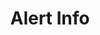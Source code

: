 ---
title: Alert Info
category: Application
paid: false
isActive: true
ltr: {"preview":"function App() {\n    return (\n        <div className=\"mt-12 mx-4 px-4 rounded-md bg-blue-50 md:max-w-2xl md:mx-auto md:px-8\">\n            <div className=\"flex justify-between py-3\">\n                <div className=\"flex\">\n                    <div>\n                        <svg xmlns=\"http://www.w3.org/2000/svg\" className=\"h-6 w-6 text-blue-400\" viewBox=\"0 0 20 20\" fill=\"currentColor\">\n                            <path fillRule=\"evenodd\" d=\"M18 10a8 8 0 11-16 0 8 8 0 0116 0zm-7-4a1 1 0 11-2 0 1 1 0 012 0zM9 9a1 1 0 000 2v3a1 1 0 001 1h1a1 1 0 100-2v-3a1 1 0 00-1-1H9z\" clipRule=\"evenodd\" />\n                        </svg>\n                    </div>\n                    <div className=\"self-center ml-3\">\n                        <span className=\"text-blue-500 font-semibold\">\n                            Info\n                        </span>\n                        <div className=\"text-blue-500\">\n                            <div className=\"mt-1\">\n                                New sales from the last subscribers - 20K USD in revenue.\n                            </div>\n                            <div className=\"mt-2\">\n                                <a \n                                    href=\"javascript:void(0)\" \n                                    className=\"flex items-center text-sm font-medium underline\">\n                                    Details\n                                    <svg xmlns=\"http://www.w3.org/2000/svg\" className=\"h-3.5 w-3.5 ml-1\" viewBox=\"0 0 20 20\" fill=\"currentColor\">\n                                        <path fillRule=\"evenodd\" d=\"M10.293 3.293a1 1 0 011.414 0l6 6a1 1 0 010 1.414l-6 6a1 1 0 01-1.414-1.414L14.586 11H3a1 1 0 110-2h11.586l-4.293-4.293a1 1 0 010-1.414z\" clipRule=\"evenodd\" />\n                                    </svg>\n                                </a>\n                            </div>\n                        </div>\n                    </div>\n                </div>\n                <button className=\"self-start text-blue-500\">\n                    <svg xmlns=\"http://www.w3.org/2000/svg\" className=\"h-5 w-5\" viewBox=\"0 0 20 20\" fill=\"currentColor\">\n                        <path fillRule=\"evenodd\" d=\"M4.293 4.293a1 1 0 011.414 0L10 8.586l4.293-4.293a1 1 0 111.414 1.414L11.414 10l4.293 4.293a1 1 0 01-1.414 1.414L10 11.414l-4.293 4.293a1 1 0 01-1.414-1.414L8.586 10 4.293 5.707a1 1 0 010-1.414z\" clipRule=\"evenodd\" />\n                    </svg>\n                </button>\n            </div>\n        </div>\n    )\n}\n","vue":{"vueTail":[{"code":"<template>\n  <div class=\"mt-12 mx-4 px-4 rounded-md bg-blue-50 md:max-w-2xl md:mx-auto\">\n    <div class=\"flex justify-between py-3\">\n      <div class=\"flex\">\n        <div>\n          <svg xmlns=\"http://www.w3.org/2000/svg\" class=\"h-6 w-6 text-blue-400\" viewBox=\"0 0 20 20\"\n            fill=\"currentColor\">\n            <path fillRule=\"evenodd\"\n              d=\"M18 10a8 8 0 11-16 0 8 8 0 0116 0zm-7-4a1 1 0 11-2 0 1 1 0 012 0zM9 9a1 1 0 000 2v3a1 1 0 001 1h1a1 1 0 100-2v-3a1 1 0 00-1-1H9z\"\n              clipRule=\"evenodd\" />\n          </svg>\n        </div>\n        <div class=\"self-center ml-3\">\n          <span class=\"text-blue-500 font-semibold\">\n            Info\n          </span>\n          <div class=\"text-blue-500\">\n            <div class=\"mt-1\">\n              New sales from the last subscribers - 20K USD in revenue.\n            </div>\n            <div class=\"mt-2\">\n              <a href=\"javascript:void(0)\" class=\"flex items-center text-sm font-medium underline\">\n                Details\n                <svg xmlns=\"http://www.w3.org/2000/svg\" class=\"h-3.5 w-3.5 ml-1\" viewBox=\"0 0 20 20\"\n                  fill=\"currentColor\">\n                  <path fillRule=\"evenodd\"\n                    d=\"M10.293 3.293a1 1 0 011.414 0l6 6a1 1 0 010 1.414l-6 6a1 1 0 01-1.414-1.414L14.586 11H3a1 1 0 110-2h11.586l-4.293-4.293a1 1 0 010-1.414z\"\n                    clipRule=\"evenodd\" />\n                </svg>\n              </a>\n            </div>\n          </div>\n        </div>\n      </div>\n      <button class=\"self-start text-blue-500\">\n        <svg xmlns=\"http://www.w3.org/2000/svg\" class=\"h-5 w-5\" viewBox=\"0 0 20 20\" fill=\"currentColor\">\n          <path fillRule=\"evenodd\"\n            d=\"M4.293 4.293a1 1 0 011.414 0L10 8.586l4.293-4.293a1 1 0 111.414 1.414L11.414 10l4.293 4.293a1 1 0 01-1.414 1.414L10 11.414l-4.293 4.293a1 1 0 01-1.414-1.414L8.586 10 4.293 5.707a1 1 0 010-1.414z\"\n            clipRule=\"evenodd\" />\n        </svg>\n      </button>\n    </div>\n  </div>\n</template>","label":"App.vue"}],"vueCss":[{"code":"<template>\n  <div class=\"alert-info\">\n    <div class=\"alert-container\">\n      <div class=\"alert\">\n        <div class=\"alert-icon\">\n          <svg xmlns=\"http://www.w3.org/2000/svg\" viewBox=\"0 0 20 20\" fill=\"currentColor\">\n            <path fillRule=\"evenodd\"\n              d=\"M18 10a8 8 0 11-16 0 8 8 0 0116 0zm-7-4a1 1 0 11-2 0 1 1 0 012 0zM9 9a1 1 0 000 2v3a1 1 0 001 1h1a1 1 0 100-2v-3a1 1 0 00-1-1H9z\"\n              clipRule=\"evenodd\" />\n          </svg>\n        </div>\n        <div class=\"alert-details\">\n          <span class=\"lable\">\n            Info\n          </span>\n          <div class=\"details-container\">\n            <div class=\"details\">\n              New sales from the last subscribers - 20K USD in revenue.\n            </div>\n            <div class=\"link-container\">\n              <a href=\"javascript:void(0)\" class=\"link\">\n                Details\n                <svg xmlns=\"http://www.w3.org/2000/svg\" viewBox=\"0 0 20 20\" fill=\"currentColor\">\n                  <path fillRule=\"evenodd\"\n                    d=\"M10.293 3.293a1 1 0 011.414 0l6 6a1 1 0 010 1.414l-6 6a1 1 0 01-1.414-1.414L14.586 11H3a1 1 0 110-2h11.586l-4.293-4.293a1 1 0 010-1.414z\"\n                    clipRule=\"evenodd\" />\n                </svg>\n              </a>\n            </div>\n          </div>\n        </div>\n      </div>\n      <button class=\"hide-btn\">\n        <svg xmlns=\"http://www.w3.org/2000/svg\" viewBox=\"0 0 20 20\" fill=\"currentColor\">\n          <path fillRule=\"evenodd\"\n            d=\"M4.293 4.293a1 1 0 011.414 0L10 8.586l4.293-4.293a1 1 0 111.414 1.414L11.414 10l4.293 4.293a1 1 0 01-1.414 1.414L10 11.414l-4.293 4.293a1 1 0 01-1.414-1.414L8.586 10 4.293 5.707a1 1 0 010-1.414z\"\n            clipRule=\"evenodd\" />\n        </svg>\n      </button>\n    </div>\n  </div>\n</template>","label":"App.vue"},{"label":"style.css","code":".alert-info {\n  margin: 3rem 1rem 0px 1rem;\n  padding: 0px 1rem 0px 1rem;\n  border-radius: 0.375rem;\n  background-color: #eff6ff;\n}\n\n@media (min-width: 768px) {\n  .alert-info {\n    max-width: 42rem;\n    margin-left: auto;\n    margin-right: auto;\n  }\n}\n\n.alert-info .alert-container {\n  display: flex;\n  justify-content: space-between;\n  padding: 0.75rem 0px 0.75rem 0px;\n}\n\n.alert-info .alert-container .alert {\n  display: flex;\n}\n\n.alert-info .alert-container .alert .alert-icon svg {\n  width: 1.5rem;\n  height: 1.5rem;\n  color: #60a5fa;\n}\n\n.alert-info .alert-container .alert .alert-details {\n  align-self: center;\n  margin-left: 0.75rem;\n  color: #3b82f6;\n}\n\n.alert-info .alert-container .alert .alert-details .lable {\n  font-weight: 600;\n}\n\n.alert-info .alert-container .alert .alert-details .details-container .details {\n  margin-top: 0.25rem;\n}\n\n.alert-info .alert-container .alert .alert-details .details-container .link-container {\n  margin-top: 0.75rem;\n}\n\n.alert-info .alert-container .alert .alert-details .details-container .link-container .link {\n  display: flex;\n  align-items: center;\n  font-weight: 500;\n  text-decoration: underline;\n  font-size: 0.875rem;\n  line-height: 1.25rem;\n}\n\n.alert-info .alert-container .alert .alert-details .details-container .link-container .link svg {\n  width: 0.875rem;\n  height: 0.875rem;\n  margin-left: 0.25rem;\n}\n\n.alert-info .alert-container .hide-btn {\n  align-self: flex-start;\n  color: #3b82f6;\n}\n\n.alert-info .alert-container .hide-btn svg {\n  width: 1.25rem;\n  height: 1.25rem;\n}"}]},"react":{"jsxTail":[{"code":"export default () => {\n    return (\n        <div className=\"mt-12 mx-4 px-4 rounded-md bg-blue-50 md:max-w-2xl md:mx-auto md:px-8\">\n            <div className=\"flex justify-between py-3\">\n                <div className=\"flex\">\n                    <div>\n                        <svg xmlns=\"http://www.w3.org/2000/svg\" className=\"h-6 w-6 text-blue-400\" viewBox=\"0 0 20 20\" fill=\"currentColor\">\n                            <path fillRule=\"evenodd\" d=\"M18 10a8 8 0 11-16 0 8 8 0 0116 0zm-7-4a1 1 0 11-2 0 1 1 0 012 0zM9 9a1 1 0 000 2v3a1 1 0 001 1h1a1 1 0 100-2v-3a1 1 0 00-1-1H9z\" clipRule=\"evenodd\" />\n                        </svg>\n                    </div>\n                    <div className=\"self-center ml-3\">\n                        <span className=\"text-blue-500 font-semibold\">\n                            Info\n                        </span>\n                        <div className=\"text-blue-500\">\n                            <div className=\"mt-1\">\n                                New sales from the last subscribers - 20K USD in revenue.\n                            </div>\n                            <div className=\"mt-2\">\n                                <a \n                                    href=\"javascript:void(0)\" \n                                    className=\"flex items-center text-sm font-medium underline\">\n                                    Details\n                                    <svg xmlns=\"http://www.w3.org/2000/svg\" className=\"h-3.5 w-3.5 ml-1\" viewBox=\"0 0 20 20\" fill=\"currentColor\">\n                                        <path fillRule=\"evenodd\" d=\"M10.293 3.293a1 1 0 011.414 0l6 6a1 1 0 010 1.414l-6 6a1 1 0 01-1.414-1.414L14.586 11H3a1 1 0 110-2h11.586l-4.293-4.293a1 1 0 010-1.414z\" clipRule=\"evenodd\" />\n                                    </svg>\n                                </a>\n                            </div>\n                        </div>\n                    </div>\n                </div>\n                <button className=\"self-start text-blue-500\">\n                    <svg xmlns=\"http://www.w3.org/2000/svg\" className=\"h-5 w-5\" viewBox=\"0 0 20 20\" fill=\"currentColor\">\n                        <path fillRule=\"evenodd\" d=\"M4.293 4.293a1 1 0 011.414 0L10 8.586l4.293-4.293a1 1 0 111.414 1.414L11.414 10l4.293 4.293a1 1 0 01-1.414 1.414L10 11.414l-4.293 4.293a1 1 0 01-1.414-1.414L8.586 10 4.293 5.707a1 1 0 010-1.414z\" clipRule=\"evenodd\" />\n                    </svg>\n                </button>\n            </div>\n        </div>\n    )\n}","label":"App.jsx"}],"jsxCss":[{"label":"App.jsx","code":"export default () => {\n    return (\n        <div className=\"alert-info\">\n            <div className=\"alert-container\">\n                <div className=\"alert\">\n                    <div className=\"alert-icon\">\n                        <svg xmlns=\"http://www.w3.org/2000/svg\" viewBox=\"0 0 20 20\" fill=\"currentColor\">\n                            <path fillRule=\"evenodd\" d=\"M18 10a8 8 0 11-16 0 8 8 0 0116 0zm-7-4a1 1 0 11-2 0 1 1 0 012 0zM9 9a1 1 0 000 2v3a1 1 0 001 1h1a1 1 0 100-2v-3a1 1 0 00-1-1H9z\" clipRule=\"evenodd\" />\n                        </svg>\n                    </div>\n                    <div className=\"alert-details\">\n                        <span className=\"lable\">\n                            Info\n                        </span>\n                        <div className=\"details-container\">\n                            <div className=\"details\">\n                                New sales from the last subscribers - 20K USD in revenue.\n                            </div>\n                            <div className=\"link-container\">\n                                <a \n                                    href=\"javascript:void(0)\" \n                                    className=\"link\"\n                                >\n                                    Details\n                                    <svg xmlns=\"http://www.w3.org/2000/svg\" viewBox=\"0 0 20 20\" fill=\"currentColor\">\n                                        <path fillRule=\"evenodd\" d=\"M10.293 3.293a1 1 0 011.414 0l6 6a1 1 0 010 1.414l-6 6a1 1 0 01-1.414-1.414L14.586 11H3a1 1 0 110-2h11.586l-4.293-4.293a1 1 0 010-1.414z\" clipRule=\"evenodd\" />\n                                    </svg>\n                                </a>\n                            </div>\n                        </div>\n                    </div>\n                </div>\n                <button className=\"hide-btn\">\n                    <svg xmlns=\"http://www.w3.org/2000/svg\" viewBox=\"0 0 20 20\" fill=\"currentColor\">\n                        <path fillRule=\"evenodd\" d=\"M4.293 4.293a1 1 0 011.414 0L10 8.586l4.293-4.293a1 1 0 111.414 1.414L11.414 10l4.293 4.293a1 1 0 01-1.414 1.414L10 11.414l-4.293 4.293a1 1 0 01-1.414-1.414L8.586 10 4.293 5.707a1 1 0 010-1.414z\" clipRule=\"evenodd\" />\n                    </svg>\n                </button>\n            </div>\n        </div>\n    )\n}\n"},{"code":".alert-info {\n  margin: 3rem 1rem 0px 1rem;\n  padding: 0px 1rem 0px 1rem;\n  border-radius: 0.375rem;\n  background-color: #eff6ff;\n}\n@media (min-width: 768px) {\n  .alert-info {\n    max-width: 42rem;\n    margin-left: auto;\n    margin-right: auto;\n  }\n}\n.alert-info .alert-container {\n  display: flex;\n  justify-content: space-between;\n  padding: 0.75rem 0px 0.75rem 0px;\n}\n.alert-info .alert-container .alert {\n  display: flex;\n}\n.alert-info .alert-container .alert .alert-icon svg {\n  width: 1.5rem;\n  height: 1.5rem;\n  color: #60a5fa;\n}\n.alert-info .alert-container .alert .alert-details {\n  align-self: center;\n  margin-left: 0.75rem;\n  color: #3b82f6;\n}\n.alert-info .alert-container .alert .alert-details .lable {\n  font-weight: 600;\n}\n.alert-info .alert-container .alert .alert-details .details-container .details {\n  margin-top: 0.25rem;\n}\n.alert-info .alert-container .alert .alert-details .details-container .link-container {\n  margin-top: 0.75rem;\n}\n.alert-info .alert-container .alert .alert-details .details-container .link-container .link {\n  display: flex;\n  align-items: center;\n  font-weight: 500;\n  text-decoration: underline;\n  font-size: 0.875rem;\n  line-height: 1.25rem;\n}\n.alert-info .alert-container .alert .alert-details .details-container .link-container .link svg {\n  width: 0.875rem;\n  height: 0.875rem;\n  margin-left: 0.25rem;\n}\n.alert-info .alert-container .hide-btn {\n  align-self: flex-start;\n  color: #3b82f6;\n}\n.alert-info .alert-container .hide-btn svg {\n  width: 1.25rem;\n  height: 1.25rem;\n}\n","label":"style.css"}]}}
rtl: {"preview":"function App() {\n    return (\n        <div className=\"mt-12 mx-4 px-4 rounded-md bg-blue-50 md:max-w-2xl md:mx-auto md:px-8\">\n            <div className=\"flex justify-between py-3\">\n                <div className=\"flex\">\n                    <div>\n                        <svg xmlns=\"http://www.w3.org/2000/svg\" className=\"h-6 w-6 text-blue-400\" viewBox=\"0 0 20 20\" fill=\"currentColor\">\n                            <path fillRule=\"evenodd\" d=\"M18 10a8 8 0 11-16 0 8 8 0 0116 0zm-7-4a1 1 0 11-2 0 1 1 0 012 0zM9 9a1 1 0 000 2v3a1 1 0 001 1h1a1 1 0 100-2v-3a1 1 0 00-1-1H9z\" clipRule=\"evenodd\" />\n                        </svg>\n                    </div>\n                    <div className=\"self-center mr-3\">\n                        <span className=\"text-blue-500 font-semibold\">\n                            معلومات\n                        </span>\n                        <div className=\"text-blue-500\">\n                            <div className=\"mt-1\">\n                                مبيعات جديدة من المشتركين السابقين - 20000$ في الإيرادات.\n                            </div>\n                            <div className=\"mt-2\">\n                                <a \n                                    href=\"javascript:void(0)\" \n                                    className=\"flex items-center text-sm font-medium underline\">\n                                    تفاصيل\n                                    <svg xmlns=\"http://www.w3.org/2000/svg\" class=\"h-3.5 w-3.5 mr-1\" viewBox=\"0 0 20 20\" fill=\"currentColor\">\n                                        <path fill-rule=\"evenodd\" d=\"M9.707 16.707a1 1 0 01-1.414 0l-6-6a1 1 0 010-1.414l6-6a1 1 0 011.414 1.414L5.414 9H17a1 1 0 110 2H5.414l4.293 4.293a1 1 0 010 1.414z\" clip-rule=\"evenodd\" />\n                                    </svg>\n                                </a>\n                            </div>\n                        </div>\n                    </div>\n                </div>\n                <button className=\"self-start text-blue-500\">\n                    <svg xmlns=\"http://www.w3.org/2000/svg\" className=\"h-5 w-5\" viewBox=\"0 0 20 20\" fill=\"currentColor\">\n                        <path fillRule=\"evenodd\" d=\"M4.293 4.293a1 1 0 011.414 0L10 8.586l4.293-4.293a1 1 0 111.414 1.414L11.414 10l4.293 4.293a1 1 0 01-1.414 1.414L10 11.414l-4.293 4.293a1 1 0 01-1.414-1.414L8.586 10 4.293 5.707a1 1 0 010-1.414z\" clipRule=\"evenodd\" />\n                    </svg>\n                </button>\n            </div>\n        </div>\n    )\n}\n","vue":{"vueCss":[],"vueTail":[]},"react":{"jsxTail":[{"label":"App.jsx","code":"export default () => {\n    return (\n        <div className=\"mt-12 mx-4 px-4 rounded-md bg-blue-50 md:max-w-2xl md:mx-auto md:px-8\">\n            <div className=\"flex justify-between py-3\">\n                <div className=\"flex\">\n                    <div>\n                        <svg xmlns=\"http://www.w3.org/2000/svg\" className=\"h-6 w-6 text-blue-400\" viewBox=\"0 0 20 20\" fill=\"currentColor\">\n                            <path fillRule=\"evenodd\" d=\"M18 10a8 8 0 11-16 0 8 8 0 0116 0zm-7-4a1 1 0 11-2 0 1 1 0 012 0zM9 9a1 1 0 000 2v3a1 1 0 001 1h1a1 1 0 100-2v-3a1 1 0 00-1-1H9z\" clipRule=\"evenodd\" />\n                        </svg>\n                    </div>\n                    <div className=\"self-center mr-3\">\n                        <span className=\"text-blue-500 font-semibold\">\n                            معلومات\n                        </span>\n                        <div className=\"text-blue-500\">\n                            <div className=\"mt-1\">\n                                مبيعات جديدة من المشتركين السابقين - 20000$ في الإيرادات.\n                            </div>\n                            <div className=\"mt-2\">\n                                <a \n                                    href=\"javascript:void(0)\" \n                                    className=\"flex items-center text-sm font-medium underline\">\n                                    تفاصيل\n                                    <svg xmlns=\"http://www.w3.org/2000/svg\" class=\"h-3.5 w-3.5 mr-1\" viewBox=\"0 0 20 20\" fill=\"currentColor\">\n                                        <path fill-rule=\"evenodd\" d=\"M9.707 16.707a1 1 0 01-1.414 0l-6-6a1 1 0 010-1.414l6-6a1 1 0 011.414 1.414L5.414 9H17a1 1 0 110 2H5.414l4.293 4.293a1 1 0 010 1.414z\" clip-rule=\"evenodd\" />\n                                    </svg>\n                                </a>\n                            </div>\n                        </div>\n                    </div>\n                </div>\n                <button className=\"self-start text-blue-500\">\n                    <svg xmlns=\"http://www.w3.org/2000/svg\" className=\"h-5 w-5\" viewBox=\"0 0 20 20\" fill=\"currentColor\">\n                        <path fillRule=\"evenodd\" d=\"M4.293 4.293a1 1 0 011.414 0L10 8.586l4.293-4.293a1 1 0 111.414 1.414L11.414 10l4.293 4.293a1 1 0 01-1.414 1.414L10 11.414l-4.293 4.293a1 1 0 01-1.414-1.414L8.586 10 4.293 5.707a1 1 0 010-1.414z\" clipRule=\"evenodd\" />\n                    </svg>\n                </button>\n            </div>\n        </div>\n    )\n}\n"}],"jsxCss":[{"label":"App.jsx","code":"export default () => {\n    return (\n        <div className=\"alert-info\">\n            <div className=\"alert-container\">\n                <div className=\"alert\">\n                    <div className=\"alert-icon\">\n                        <svg xmlns=\"http://www.w3.org/2000/svg\" viewBox=\"0 0 20 20\" fill=\"currentColor\">\n                            <path fillRule=\"evenodd\" d=\"M18 10a8 8 0 11-16 0 8 8 0 0116 0zm-7-4a1 1 0 11-2 0 1 1 0 012 0zM9 9a1 1 0 000 2v3a1 1 0 001 1h1a1 1 0 100-2v-3a1 1 0 00-1-1H9z\" clipRule=\"evenodd\" />\n                        </svg>\n                    </div>\n                    <div className=\"alert-details\">\n                        <span className=\"lable\">\n                            معلومات\n                        </span>\n                        <div className=\"details-container\">\n                            <div className=\"details\">\n                                مبيعات جديدة من المشتركين السابقين - 20000$ في الإيرادات.\n                            </div>\n                            <div className=\"link-container\">\n                                <a \n                                    href=\"javascript:void(0)\" \n                                    className=\"link\"\n                                >\n                                    تفاصيل\n                                    <svg xmlns=\"http://www.w3.org/2000/svg\" viewBox=\"0 0 20 20\" fill=\"currentColor\">\n                                        <path fill-rule=\"evenodd\" d=\"M9.707 16.707a1 1 0 01-1.414 0l-6-6a1 1 0 010-1.414l6-6a1 1 0 011.414 1.414L5.414 9H17a1 1 0 110 2H5.414l4.293 4.293a1 1 0 010 1.414z\" clip-rule=\"evenodd\" />\n                                    </svg>\n                                </a>\n                            </div>\n                        </div>\n                    </div>\n                </div>\n                <button className=\"hide-btn\">\n                    <svg xmlns=\"http://www.w3.org/2000/svg\" viewBox=\"0 0 20 20\" fill=\"currentColor\">\n                        <path fillRule=\"evenodd\" d=\"M4.293 4.293a1 1 0 011.414 0L10 8.586l4.293-4.293a1 1 0 111.414 1.414L11.414 10l4.293 4.293a1 1 0 01-1.414 1.414L10 11.414l-4.293 4.293a1 1 0 01-1.414-1.414L8.586 10 4.293 5.707a1 1 0 010-1.414z\" clipRule=\"evenodd\" />\n                    </svg>\n                </button>\n            </div>\n        </div>\n    )\n}"},{"code":".alert-info {\n  margin: 3rem 1rem 0px 1rem;\n  padding: 0px 1rem 0px 1rem;\n  border-radius: 0.375rem;\n  background-color: #eff6ff;\n}\n@media (min-width: 768px) {\n  .alert-info {\n    max-width: 42rem;\n    margin-left: auto;\n    margin-right: auto;\n  }\n}\n.alert-info .alert-container {\n  display: flex;\n  justify-content: space-between;\n  padding: 0.75rem 0px 0.75rem 0px;\n}\n.alert-info .alert-container .alert {\n  display: flex;\n}\n.alert-info .alert-container .alert .alert-icon svg {\n  width: 1.5rem;\n  height: 1.5rem;\n  color: #60a5fa;\n}\n.alert-info .alert-container .alert .alert-details {\n  align-self: center;\n  margin-right: 0.75rem;\n  color: #3b82f6;\n}\n.alert-info .alert-container .alert .alert-details .lable {\n  font-weight: 600;\n}\n.alert-info .alert-container .alert .alert-details .details-container .details {\n  margin-top: 0.25rem;\n}\n.alert-info .alert-container .alert .alert-details .details-container .link-container {\n  margin-top: 0.75rem;\n}\n.alert-info .alert-container .alert .alert-details .details-container .link-container .link {\n  display: flex;\n  align-items: center;\n  font-weight: 500;\n  text-decoration: underline;\n  font-size: 0.875rem;\n  line-height: 1.25rem;\n}\n.alert-info .alert-container .alert .alert-details .details-container .link-container .link svg {\n  width: 0.875rem;\n  height: 0.875rem;\n  margin-right: 0.25rem;\n}\n.alert-info .alert-container .hide-btn {\n  align-self: flex-start;\n  color: #3b82f6;\n}\n.alert-info .alert-container .hide-btn svg {\n  width: 1.25rem;\n  height: 1.25rem;\n}","label":"style.css"}]}}
slug: /alerts
id: 1f7efdad-dc2f-49a8-9cdf-33daaccc81a4
created_at: 1
---